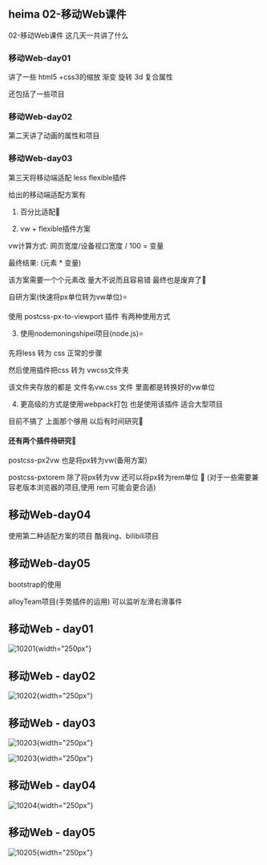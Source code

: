## heima 02-移动Web课件
02-移动Web课件 这几天一共讲了什么

### 移动Web-day01
讲了一些 html5 +css3的缩放 渐变 旋转 3d 复合属性

还包括了一些项目

### 移动Web-day02
第二天讲了动画的属性和项目

### 移动Web-day03
第三天将移动端适配 less flexible插件

给出的移动端适配方案有

1. 百分比适配💩

2. vw + flexible插件方案

vw计算方式: 网页宽度/设备视口宽度 / 100 = 变量

最终结果: (元素 * 变量)

该方案需要一个个元素改 量大不说而且容易错 最终也是废弃了💩

自研方案(快速将px单位转为vw单位)⭐

使用 postcss-px-to-viewport 插件 有两种使用方式

3. 使用nodemoningshipei项目(node.js)⭐

先将less 转为 css 正常的步骤

然后使用插件把css 转为 vwcss文件夹

该文件夹存放的都是 文件名vw.css 文件 里面都是转换好的vw单位

4. 更高级的方式是使用webpack打包 也是使用该插件 适合大型项目

目前不搞了 上面那个够用 以后有时间研究🔧

#### 还有两个插件待研究🔧
postcss-px2vw 也是将px转为vw(备用方案)

postcss-pxtorem 除了将px转为vw 还可以将px转为rem单位 💩
(对于一些需要兼容老版本浏览器的项目,使用 rem 可能会更合适)

## 移动Web-day04
使用第二种适配方案的项目 酷我ing、bilibili项目

## 移动Web-day05
bootstrap的使用

alloyTeam项目(手势插件的运用) 可以监听左滑右滑事件

## 移动Web - day01
![10201](../02-移动Web/images/1.png){width="250px"}

## 移动Web - day02
![10202](../02-移动Web/images/2.png){width="250px"}

## 移动Web - day03
![10203](../02-移动Web/images/3-1.png){width="250px"}

![10203](../02-移动Web/images/3-2.png){width="250px"}

## 移动Web - day04
![10204](../02-移动Web/images/4.png){width="250px"}

## 移动Web - day05
![10205](../02-移动Web/images/5.png){width="250px"}
